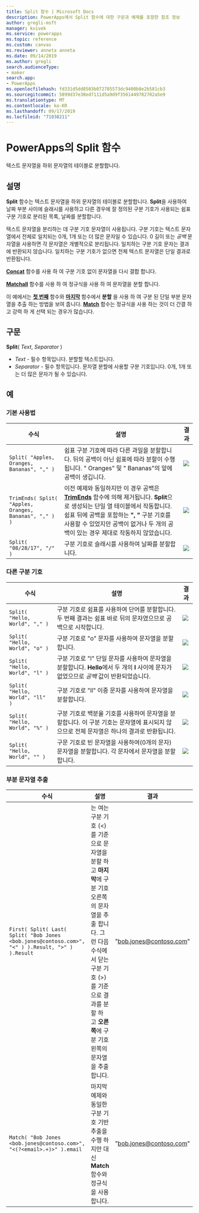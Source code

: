 ```yaml
---
title: Split 함수 | Microsoft Docs
description: PowerApps에서 Split 함수에 대한 구문과 예제를 포함한 참조 정보
author: gregli-msft
manager: kvivek
ms.service: powerapps
ms.topic: reference
ms.custom: canvas
ms.reviewer: anneta anneta
ms.date: 09/14/2019
ms.author: gregli
search.audienceType:
- maker
search.app:
- PowerApps
ms.openlocfilehash: fd331d5dd8503b072785573dc9400b8e2b581cb3
ms.sourcegitcommit: 5899d37e38ed7111d5a9d9f3561449782702a5e9
ms.translationtype: MT
ms.contentlocale: ko-KR
ms.lasthandoff: 09/17/2019
ms.locfileid: "71038211"
---
```

# <a name="split-function-in-powerapps"></a>PowerApps의 Split 함수
텍스트 문자열을 하위 문자열의 테이블로 분할합니다.

## <a name="description"></a>설명
**Split** 함수는 텍스트 문자열을 하위 문자열의 테이블로 분할합니다.  **Split**을 사용하여 날짜 부분 사이에 슬래시를 사용하고 다른 경우에 잘 정의된 구분 기호가 사용되는 쉼표 구분 기호로 분리된 목록, 날짜를 분할합니다.  

텍스트 문자열을 분리하는 데 구분 기호 문자열이 사용됩니다.  구분 기호는 텍스트 문자열에서 전체로 일치되는 0개, 1개 또는 더 많은 문자일 수 있습니다.  0 길이 또는 *공백* 문자열을 사용하면 각 문자열은 개별적으로 분리됩니다.  일치하는 구분 기호 문자는 결과에 반환되지 않습니다.  일치하는 구분 기호가 없으면 전체 텍스트 문자열은 단일 결과로 반환됩니다.

**[Concat](function-concatenate.md)** 함수를 사용 하 여 구분 기호 없이 문자열을 다시 결합 합니다. 
 
**[Matchall](function-ismatch.md)** 함수를 사용 하 여 정규식을 사용 하 여 문자열을 분할 합니다.

이 예에서는 **[첫 번째](function-first-last.md)** 함수와 **[마지막](function-first-last.md)** 함수에서 **분할** 을 사용 하 여 구분 된 단일 부분 문자열을 추출 하는 방법을 보여 줍니다.  **[Match](function-ismatch.md)** 함수는 정규식을 사용 하는 것이 더 간결 하 고 강력 하 게 선택 되는 경우가 많습니다.

## <a name="syntax"></a>구문
**Split**( *Text*, *Separator* )

* *Text* - 필수 항목입니다.  분할할 텍스트입니다.
* *Separator* - 필수 항목입니다.  문자열 분할에 사용할 구분 기호입니다.  0개, 1개 또는 더 많은 문자가 될 수 있습니다.

## <a name="examples"></a>예

### <a name="basic-usage"></a>기본 사용법

| 수식 | 설명 | 결과 |
| --- | --- | --- |
| `Split( "Apples, Oranges, Bananas", "," )` |쉼표 구분 기호에 따라 다른 과일을 분할합니다.  뒤의 공백이 아닌 쉼표에 따라 분할이 수행됩니다. "&nbsp;Oranges" 및 "&nbsp;Bananas"의 앞에 공백이 생깁니다. |<style> img { max-width: none; } </style> ![](media/function-split/fruit1.png) |
| `TrimEnds( Split( "Apples, Oranges, Bananas", "," ) )` |이전 예제와 동일하지만 이 경우 공백은 [**TrimEnds**](function-trim.md) 함수에 의해 제거됩니다. **Split**으로 생성되는 단일 열 테이블에서 작동합니다. 쉼표 뒤에 공백을 포함하는 **",&nbsp;"** 구분 기호를 사용할 수 있었지만 공백이 없거나 두 개의 공백이 있는 경우 제대로 작동하지 않았습니다. |<style> img { max-width: none; } </style> ![](media/function-split/fruit2.png) |
| `Split( "08/28/17", "/" )` |구분 기호로 슬래시를 사용하여 날짜를 분할합니다. |<style> img { max-width: none; } </style> ![](media/function-split/date.png) |

### <a name="different-delimiters"></a>다른 구분 기호

| 수식 | 설명 | 결과 |
| --- | --- | --- |
| `Split( "Hello, World", "," )` |구분 기호로 쉼표를 사용하여 단어를 분할합니다.  두 번째 결과는 쉼표 바로 뒤의 문자였으므로 공백으로 시작합니다. |<style> img { max-width: none; } </style> ![](media/function-split/comma.png) |
| `Split( "Hello, World", "o" )` |구분 기호로 "o" 문자를 사용하여 문자열을 분할합니다. |<style> img { max-width: none; } </style> ![](media/function-split/o.png) |
| `Split( "Hello, World", "l" )` |구분 기호로 "l" 단일 문자를 사용하여 문자열을 분할합니다. **Hello**에서 두 개의 **l** 사이에 문자가 없었으므로 *공백* 값이 반환되었습니다. |<style> img { max-width: none; } </style> ![](media/function-split/l.png) |
| `Split( "Hello, World", "ll" )` |구분 기호로 "ll" 이중 문자를 사용하여 문자열을 분할합니다. |<style> img { max-width: none; } </style> ![](media/function-split/ll.png) |
| `Split( "Hello, World", "%" )` |구분 기호로 백분율 기호를 사용하여 문자열을 분할합니다. 이 구분 기호는 문자열에 표시되지 않으므로 전체 문자열은 하나의 결과로 반환됩니다. |<style> img { max-width: none; } </style> ![](media/function-split/percent.png) |
| `Split( "Hello, World", "" )` |구문 기호로 빈 문자열을 사용하여(0개의 문자) 문자열을 분할합니다. 각 문자에서 문자열을 분할합니다. |<style> img { max-width: none; } </style> ![](media/function-split/none.png) |

### <a name="substring-extraction"></a>부분 문자열 추출

| 수식 | 설명 | 결과 |
| --- | --- | --- |
| `First( Split( Last( Split( "Bob Jones <bob.jones@contoso.com>", "<" ) ).Result, ">" ) ).Result` | 는 여는 구분 기호 (<)를 기준으로 문자열을 분할 하 고 **마지막**에 구분 기호 오른쪽의 문자열을 추출 합니다.  그런 다음 수식에서 닫는 구분 기호 (>)를 기준으로 결과를 분할 하 고 **오른쪽**에 구분 기호 왼쪽의 문자열을 추출 합니다. | "bob.jones@contoso.com" |
| `Match( "Bob Jones <bob.jones@contoso.com>", "<(?<email>.+)>" ).email` | 마지막 예제와 동일한 구분 기호 기반 추출을 수행 하지만 대신 **Match** 함수와 정규식을 사용 합니다. | "bob.jones@contoso.com" |

